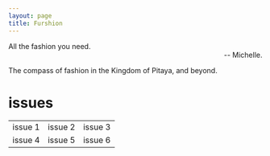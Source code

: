 ```yaml
---
layout: page
title: Furshion
---
```


<p class="message">
  All the fashion you need.<br />
  <span style="float: right">-- Michelle.</span><br />
</p>

The compass of fashion in the Kingdom of Pitaya, and beyond.

# issues

<table>
	<tr><td>issue 1</td><td>issue 2</td><td>issue 3</td></tr>
	<tr><td>issue 4</td><td>issue 5</td><td>issue 6</td></tr>
</table>